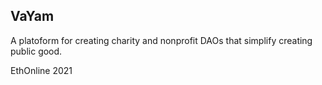 ## VaYam

A platoform for creating charity and nonprofit DAOs that simplify creating public good.

EthOnline  2021

